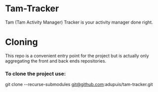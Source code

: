 # Tam-Tracker
Tam (Tam Activity Manager) Tracker is your activity manager done right.

# Cloning
This repo is a convenient entry point for the project but is actually only aggregating the front and back ends repositories.

### To clone the project use:
git clone --recurse-submodules git@github.com:adupuis/tam-tracker.git
